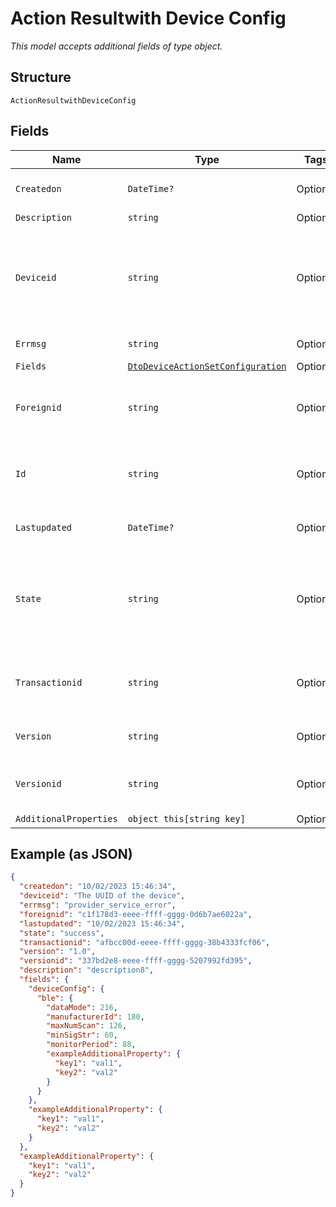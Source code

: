 
# Action Resultwith Device Config

*This model accepts additional fields of type object.*

## Structure

`ActionResultwithDeviceConfig`

## Fields

| Name | Type | Tags | Description |
|  --- | --- | --- | --- |
| `Createdon` | `DateTime?` | Optional | Timestamp of the record |
| `Description` | `string` | Optional | - |
| `Deviceid` | `string` | Optional | This is a UUID value of the device created when the device is onboarded |
| `Errmsg` | `string` | Optional | Error message |
| `Fields` | [`DtoDeviceActionSetConfiguration`](../../doc/models/dto-device-action-set-configuration.md) | Optional | - |
| `Foreignid` | `string` | Optional | UUID of the ECPD account the user belongs to |
| `Id` | `string` | Optional | UUID of the user record, assigned at creation |
| `Lastupdated` | `DateTime?` | Optional | Timestamp of the record |
| `State` | `string` | Optional | The current status of the device or transaction and will be `success` or `failed` |
| `Transactionid` | `string` | Optional | The system-generated UUID of the transaction |
| `Version` | `string` | Optional | The resource version |
| `Versionid` | `string` | Optional | The UUID of the resource version |
| `AdditionalProperties` | `object this[string key]` | Optional | - |

## Example (as JSON)

```json
{
  "createdon": "10/02/2023 15:46:34",
  "deviceid": "The UUID of the device",
  "errmsg": "provider_service_error",
  "foreignid": "c1f178d3-eeee-ffff-gggg-0d6b7ae6022a",
  "lastupdated": "10/02/2023 15:46:34",
  "state": "success",
  "transactionid": "afbcc00d-eeee-ffff-gggg-38b4333fcf06",
  "version": "1.0",
  "versionid": "337bd2e8-eeee-ffff-gggg-5207992fd395",
  "description": "description8",
  "fields": {
    "deviceConfig": {
      "ble": {
        "dataMode": 216,
        "manufacturerId": 180,
        "maxNumScan": 126,
        "minSigStr": 60,
        "monitorPeriod": 88,
        "exampleAdditionalProperty": {
          "key1": "val1",
          "key2": "val2"
        }
      }
    },
    "exampleAdditionalProperty": {
      "key1": "val1",
      "key2": "val2"
    }
  },
  "exampleAdditionalProperty": {
    "key1": "val1",
    "key2": "val2"
  }
}
```

